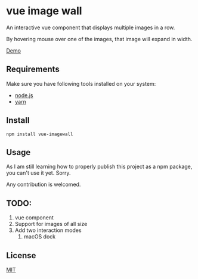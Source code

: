 # vue image wall

An interactive vue component that displays multiple images in a row.

By hovering mouse over one of the images, that image will expand in width.

[Demo](https://asvrada.github.io/vue-imagewall/)

## Requirements 

Make sure you have following tools installed on your system:

* [node.js](https://nodejs.org/)
* [yarn](https://yarnpkg.com/)

## Install

`npm install vue-imagewall`

## Usage

As I am still learning how to properly publish this project as a npm package, you can't use it yet. Sorry.

Any contribution is welcomed.

## TODO:
1. vue component
1. Support for images of all size
2. Add two interaction modes 
    1. macOS dock

## License

[MIT](https://opensource.org/licenses/MIT)
